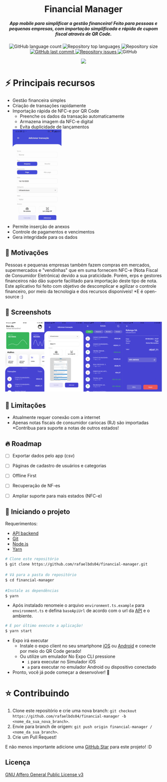 <h1 align="center">
  Financial Manager
</h1>
<h5 align = "center">
    App mobile para simplificar a gestão financeira!
    Feito para pessoas e pequenas empresas, com importação simplificada e rápida de cupom fiscal através de QR Code.
</h5>
<p align="center">
  <img alt="GitHub language count" src="https://img.shields.io/github/languages/count/rafaelbds04/financial-manager.svg">

<img alt="Repository top languages" src="https://img.shields.io/github/languages/top/rafaelbds04/financial-manager.svg">

<img alt="Repository size" src="https://img.shields.io/github/repo-size/rafaelbds04/financial-manager.svg">

  <a href="https://github.com/rafaelbds04/financial-manager/commits/master">
    <img alt="GitHub last commit" src="https://img.shields.io/github/last-commit/rafaelbds04/financial-manager.svg">
  </a>
  
  <a href="https://github.com/rafaelbds04/financial-manager/issues">
    <img alt="Repository issues" src="https://img.shields.io/github/issues/rafaelbds04/financial-manager.svg">
  </a>
  
  <img alt="GitHub" src="https://img.shields.io/github/license/rafaelbds04/financial-manager.svg">
</p>
<div align="center"><img height="550" src=".github/Screen_1.gif" /></div>
</p>

# ⚡️ Principais recursos
* Gestão financeira simples
* Criação de transações rapidamente
* Importação rápida de NFC-e por QR Code
    - Preenche os dados da transação automaticamente
    - Armazena imagem da NFC-e digital
    - Evita duplicidade de lançamentos
    <img height="300" src=".github/receiptImport.gif" />
* Permite inserção de anexos
* Controle de pagamentos e vencimentos
* Gera integridade para os dados

## 🤔 Motivações
Pessoas e pequenas empresas também fazem compras em mercados, supermercados e "vendinhas" que em suma fornecem NFC-e (Nota Fiscal de Consumidor Eletrônica) devido a sua praticidade. Porém, erps e gestores financeiros não dão suporte facilitado para importação deste tipo de nota.
Este aplicativo foi feito com objetivo de descomplicar e agilizar o controle financeiro, por meio da tecnologia e dos recursos disponíveis! *E é open-source :)
## 📱 Screenshots

<img style="max-height: 100%" src=".github/screenshots.jpg" />

## 🧐 Limitações 
* Atualmente requer conexão com a internet
* Apenas notas fiscais de consumidor cariocas (RJ) são importadas
    *Contribua para suporte a notas de outros estados!
## 🔥 Roadmap
  - [ ] Exportar dados pelo app (csv)
  - [ ] Páginas de cadastro de usuários e categorias
  - [ ] Offline First
  - [ ] Recuperação de NF-es
  - [ ] Ampliar suporte para mais estados (NFC-e)



## 🚀 Iniciando o projeto

Requerimentos: 
  * [API backend](https://github.com/rafaelbds04/financial-manager-api)
  * [Git](https://git-scm.com)
  * [Node.js](https://nodejs.org/)
  * [Yarn](https://yarnpkg.com)
    
```bash
# Clone este repositório
$ git clone https://github.com/rafaelbds04/financial-manager.git

# Vá para a pasta do repositório
$ cd financial-manager

#Instale as dependências
$ yarn

```

* Após instalado renomeie o arquivo `environment.ts.example` para `environment.ts` e defina `baseApiUrl` de acordo com o url da [API](https://github.com/rafaelbds04/financial-manager-api) e o ambiente.

```bash
# E por último execute a aplicação!
$ yarn start
```
* Expo irá executar
    * Instale o expo client no seu smartphone [iOS](https://apps.apple.com/app/apple-store/id982107779) ou [Android](https://play.google.com/store/apps/details?id=host.exp.exponent)  e conecte por meio do QR Code gerado!
    * Ou utilize um emulador 
    No Expo CLI pressione 
        * `i` para executar no Simulador iOS
        * `a` para executar no emulador Android ou dispositivo conectado
* Pronto, você já pode começar a desenvolver! 🎉

# ⭐️ Contribuindo


1. Clone este repositório e crie uma nova branch: `git checkout https://github.com/rafaelbds04/financial-manager -b <nome_da_sua_nova_branch>`.
2. Envie para branch de origem: `git push origin financial-manager / <nome_da_sua_branch>`.
3. Crie um Pull Request!

E não menos importante adicione uma [GitHub Star](https://github.com/rafaelbds04/financial-manager) para este projeto! :D

## Licença
[GNU Affero General Public License v3](https://www.gnu.org/licenses/agpl-3.0.html)
